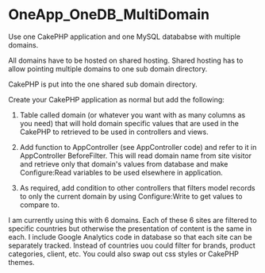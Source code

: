 OneApp_OneDB_MultiDomain
========================

Use one CakePHP application and one MySQL datababse with multiple domains.

All domains have to be hosted on shared hosting.  Shared hosting has to allow pointing multiple domains to one sub domain directory.

CakePHP is put into the one shared sub domain directory.

Create your CakePHP application as normal but add the following:

1. Table called domain (or whatever you want with as many columns as you need) that will hold domain specific values that are used in the CakePHP to retrieved to be used in controllers and views.

2. Add function to AppController (see AppController code) and refer to it in AppController BeforeFilter. This will read domain name from site visitor and retrieve only that domain's values from database and make Configure:Read variables to be used elsewhere in application.

3. As required, add condition to other controllers that filters model records to only the current domain by using Configure:Write to get values to compare to.

I am currently using this with 6 domains.  Each of these 6 sites are filtered to specific countries but otherwise the presentation of content is the same in each. I  include Google Analytics code in database so that each site can be separately tracked. Instead of countries uou could filter for brands, product categories, client, etc. You could also swap out css styles or CakePHP themes.  
